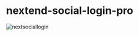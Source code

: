 # nextend-social-login-pro
![nextsociallogin](https://github.com/user-attachments/assets/82fa6920-c2c4-4284-9d07-24f241d644ac)
